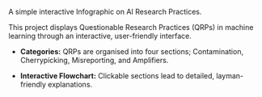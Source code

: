 A simple interactive Infographic on AI Research Practices.

This project displays Questionable Research Practices (QRPs) in machine learning through an interactive, user-friendly interface.

- **Categories:** QRPs are organised into four sections; Contamination, Cherrypicking, Misreporting, and Amplifiers.

- **Interactive Flowchart:** Clickable sections lead to detailed, layman-friendly explanations.
